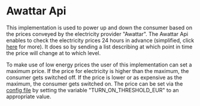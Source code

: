 # Awattar Api

This implementation is used to power up and down the consumer based on the prices conveyed by the electricity provider "Awattar". The Awattar Api enables to check the electricity prices 24 hours in advance (simplified, click [here](https://www.awattar.de/services/api) for more). It does so by sending a list describing at which point in time the price will change at to which level.

To make use of low energy prices the user of this implementation can set a maximum price. If the price for electricity is higher than the maximum, the consumer gets switched off. If the price is lower or as expensive as the maximum, the consumer gets switched on. The price can be set via the [config file](./api_config.py) by setting the variable "TURN_ON_THRESHOLD_EUR" to an appropriate value.
